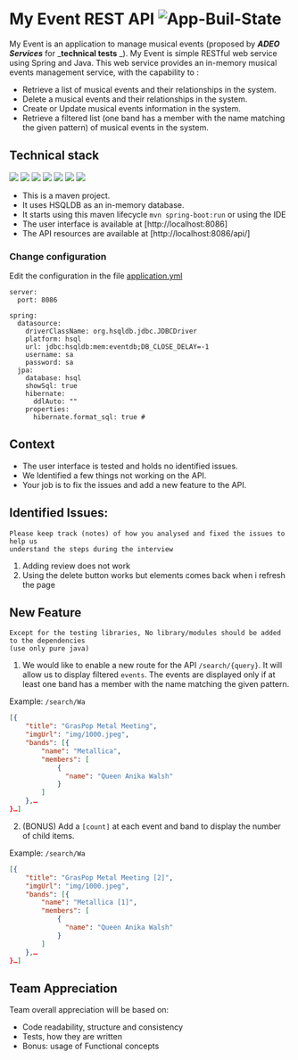 # My Event REST API ![App-Buil-State](https://img.shields.io/badge/build-success-brightgreen.svg)

My Event is an application to manage musical events (proposed by _**ADEO Services**_ for _**technical tests** _).
My Event is simple RESTful web service using Spring and Java. This web service provides an in-memory musical events management service, with the capability to :
- Retrieve a list of musical events and their relationships in the system.
- Delete a musical events and their relationships in the system.
- Create or Update musical events information in the system.
- Retrieve a filtered list (one band has a member with the name matching the given pattern) of musical events in the system.

## Technical stack

![](https://img.shields.io/badge/Java_8-✓-blue.svg)
![](https://img.shields.io/badge/Maven-✓-blue.svg)
![](https://img.shields.io/badge/Spring_boot-✓-blue.svg)
![](https://img.shields.io/badge/Jpa-✓-blue.svg)
![](https://img.shields.io/badge/Hibernate-✓-blue.svg)
![](https://img.shields.io/badge/HSQLDB-✓-blue.svg)
![](https://img.shields.io/badge/Angular_JS-✓-blue.svg)

* This is a maven project.
* It uses HSQLDB as an in-memory database.
* It starts using this maven lifecycle ```mvn spring-boot:run``` or using the IDE
* The user interface is available at [http://localhost:8086]
* The API resources are available at [http://localhost:8086/api/] 

### Change configuration
Edit the configuration in the file [application.yml](/tests-technique/src/main/resources/application.yml)
```
server:
  port: 8086
  
spring:
  datasource:
    driverClassName: org.hsqldb.jdbc.JDBCDriver
    platform: hsql
    url: jdbc:hsqldb:mem:eventdb;DB_CLOSE_DELAY=-1 
    username: sa
    password: sa
  jpa:
    database: hsql
    showSql: true
    hibernate:
      ddlAuto: ""
    properties: 
      hibernate.format_sql: true #
```

## Context

* The user interface is tested and holds no identified issues. 
* We Identified a few things not working on the API.
* Your job is to fix the issues and add a new feature to the API.

## Identified Issues:

```
Please keep track (notes) of how you analysed and fixed the issues to help us 
understand the steps during the interview
```

1. Adding review does not work
2. Using the delete button works but elements comes back when i refresh the page 

## New Feature
```
Except for the testing libraries, No library/modules should be added to the dependencies
(use only pure java)
```

1. We would like to enable a new route for the API `/search/{query}`. It will allow us
to display filtered `events`.
The events are displayed only if at least one band has a member with the name matching the given
pattern.

Example: `/search/Wa`
```json
[{
    "title": "GrasPop Metal Meeting",
    "imgUrl": "img/1000.jpeg",
    "bands": [{
        "name": "Metallica",
        "members": [
            {
              "name": "Queen Anika Walsh"
            }
        ]
    },…
}…]
```

2. (BONUS) Add a `[count]` at each event and band 
to display the number of child items.

Example: `/search/Wa`
```json
[{
    "title": "GrasPop Metal Meeting [2]",
    "imgUrl": "img/1000.jpeg",
    "bands": [{
        "name": "Metallica [1]",
        "members": [
            {
              "name": "Queen Anika Walsh"
            }
        ]
    },…
}…]
```

## Team Appreciation

Team overall appreciation will be based on:
- Code readability, structure and consistency
- Tests, how they are written
- Bonus: usage of Functional concepts

